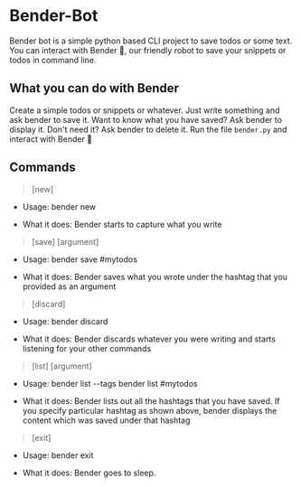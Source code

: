 # Bender-Bot

Bender bot is a simple python based CLI project to save todos or some text. You can interact with Bender 🤖, our friendly robot to save your snippets or todos in command line. 

## What you can do with Bender

Create a simple todos or snippets or whatever. Just write something and ask bender to save it. Want to know what you have saved? Ask bender to display it. Don't need it? Ask bender to delete it. Run the file ```bender.py``` and interact with Bender 🤖

## Commands

>[new]

* Usage: 
bender new

* What it does:
Bender starts to capture what you write

>[save] [argument]

* Usage:
bender save #mytodos

* What it does:
Bender saves what you wrote under the hashtag that you provided as an argument

>[discard]

* Usage:
bender discard

* What it does:
Bender discards whatever you were writing and starts listening for your other commands

>[list] [argument]

* Usage:
bender list --tags
bender list #mytodos

* What it does:
Bender lists out all the hashtags that you have saved. If you specify particular hashtag as shown above, bender displays the content which was saved under that hashtag

>[exit]

* Usage:
bender exit

* What it does:
Bender goes to sleep.









